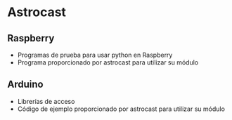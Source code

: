 # Astrocast

## Raspberry
* Programas de prueba para usar python en Raspberry
* Programa proporcionado por astrocast para utilizar su módulo

## Arduino
* Librerías de acceso
* Código de ejemplo proporcionado por astrocast para utilizar su módulo
